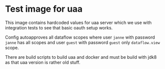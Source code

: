 # Test image for uaa

This image contains hardcoded values for uaa server which we use
with integration tests to see that basic oauth setup works.

Config autoapproves all dataflow scopes where user `janne` with
password `janne` has all scopes and user `guest` with password
`guest` only `dataflow.view` scope.

There are build scripts to build uaa and docker and must be
build with jdk8 as that uaa version is rather old stuff.
